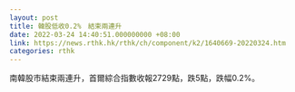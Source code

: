 ```yaml
---
layout: post
title: 韓股低收0.2%　結束兩連升
date: 2022-03-24 14:40:51.000000000 +08:00
link: https://news.rthk.hk/rthk/ch/component/k2/1640669-20220324.htm
categories: rthk
---
```


南韓股市結束兩連升，首爾綜合指數收報2729點，跌5點，跌幅0.2%。

